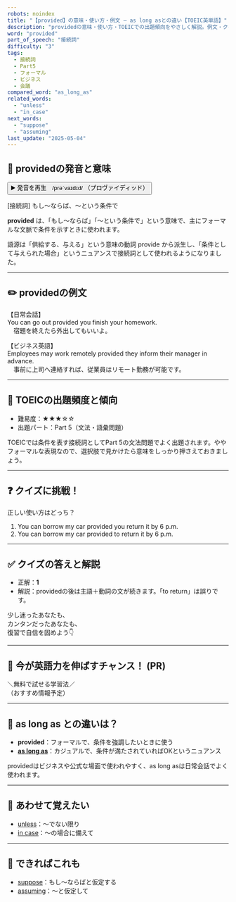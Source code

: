 ```yaml
---
robots: noindex
title: "【provided】の意味・使い方・例文 ― as long asとの違い【TOEIC英単語】"
description: "providedの意味・使い方・TOEICでの出題傾向をやさしく解説。例文・クイズ付きでas long asとの違いもわかりやすく学べます。"
word: "provided"
part_of_speech: "接続詞"
difficulty: "3"
tags:
  - 接続詞
  - Part5
  - フォーマル
  - ビジネス
  - 会議
compared_word: "as_long_as"
related_words:
  - "unless"
  - "in_case"
next_words:
  - "suppose"
  - "assuming"
last_update: "2025-05-04"
---
```


## 🔰 providedの発音と意味

<button class="play-audio" onclick="playTTS('provided')">
  <span class="play-audio-main">
    ▶️ 発音を再生　/prəˈvaɪdɪd/
  </span>
  <span class="play-audio-sub">
    （プロヴァイディッド）
  </span>
</button>

[接続詞] もし～ならば、～という条件で

**provided** は、「もし～ならば」「～という条件で」という意味で、主にフォーマルな文脈で条件を示すときに使われます。

語源は「供給する、与える」という意味の動詞 provide から派生し、「条件として与えられた場合」というニュアンスで接続詞として使われるようになりました。

---

## ✏️ providedの例文

【日常会話】  
You can go out provided you finish your homework.  
　宿題を終えたら外出してもいいよ。

【ビジネス英語】  
Employees may work remotely provided they inform their manager in advance.  
　事前に上司へ連絡すれば、従業員はリモート勤務が可能です。

---

## 🎯 TOEICの出題頻度と傾向

- 難易度：★★★☆☆
- 出題パート：Part 5（文法・語彙問題）

TOEICでは条件を表す接続詞としてPart 5の文法問題でよく出題されます。ややフォーマルな表現なので、選択肢で見かけたら意味をしっかり押さえておきましょう。

---

## ❓ クイズに挑戦！

正しい使い方はどっち？

1. You can borrow my car provided you return it by 6 p.m.  
2. You can borrow my car provided to return it by 6 p.m.

---

## ✅ クイズの答えと解説

- 正解：**1**
- 解説：providedの後は主語＋動詞の文が続きます。「to return」は誤りです。

少し迷ったあなたも、  
カンタンだったあなたも、  
復習で自信を固めよう👇️

---

## 🚀 今が英語力を伸ばすチャンス！ (PR)

<div class="info-center">
＼無料で試せる学習法／<br>  
（おすすめ情報予定）
</div>

---

## 🤔  as long as との違いは？

- **provided**：フォーマルで、条件を強調したいときに使う
- **[as long as](/word/as_long_as)**：カジュアルで、条件が満たされていればOKというニュアンス

providedはビジネスや公式な場面で使われやすく、as long asは日常会話でよく使われます。

---

## 🧩 あわせて覚えたい

- [unless](/word/unless)：～でない限り
- [in case](/word/in_case)：～の場合に備えて

---

## 📖 できればこれも

- [suppose](/word/suppose)：もし～ならばと仮定する
- [assuming](/word/assuming)：～と仮定して

<!-- cvid: aid11_bid02 -->
